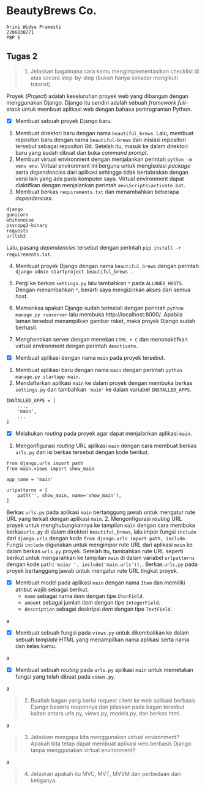 # BeautyBrews Co.
```text
Arini Widya Pramesti
2206830271
PBP E
```


## Tugas 2
>1. Jelaskan bagaimana cara kamu mengimplementasikan checklist di atas secara step-by-step (bukan hanya sekadar mengikuti tutorial).

Proyek (*Project*) adalah keseluruhan proyek web yang dibangun dengan menggunakan Django. Django itu sendiri adalah sebuah *framework full-stack* untuk membuat aplikasi web dengan bahasa pemrograman Python. 

 - [x] Membuat sebuah proyek Django baru.

 1. Membuat direktori baru dengan nama `beautiful_brews`. Lalu, membuat repositori baru dengan nama 
 `beautiful-brews` dan inisiasi repositori tersebut sebagai repositori Git. Setelah itu, masuk ke dalam
 direktori baru yang sudah dibuat dan buka *command prompt*. 
 2. Membuat virtual environment dengan menjalankan perintah ```python -m venv env```. Virtual 
 environment ini berguna untuk mengisolasi *package* serta *dependencies* dari aplikasi sehingga tidak
 bertabrakan dengan versi lain yang ada pada komputer saya. Virtual environment dapat diaktifkan dengan 
 menjalankan perintah ```env\Scripts\activate.bat```. 
 3. Membuat berkas ```requirements.txt``` dan menambahkan beberapa *dependencies*.
 ```text
 django
gunicorn
whitenoise
psycopg2-binary
requests
urllib3
```
Lalu, pasang *dependencies* tersebut dengan perintah ```pip install -r requirements.txt```.

4. Membuat proyek Django dengan nama `beautiful_brews` dengan perintah ```django-admin startproject
beautiful_brews .```

5. Pergi ke berkas ```settings.py``` lalu tambahkan ```*``` pada ```ALLOWED_HOSTS```. Dengan menambahkan
```*```, berarti saya mengizinkan akses dari semua host.

6. Memeriksa apakah Django sudah terinstall dengan perintah ```python manage.py runserver``` lalu
membuka http://localhost:8000/. Apabila laman tersebut menampilkan gambar roket, maka proyek Django
sudah berhasil.

7. Menghentikan server dengan menekan ```CTRL + C``` dan menonaktifkan virtual environment dengan
perintah ```deactivate.```


 - [x]  Membuat aplikasi dengan nama `main` pada proyek tersebut.

1. Membuat aplikasi baru dengan nama `main` dengan perintah `python manage.py startapp main`.
2. Mendaftarkan aplikasi `main` ke dalam proyek dengan membuka berkas `settings.py` dan tambahkan
`'main'` ke dalam variabel `INSTALLED_APPS`.
```text
INSTALLED_APPS = [
    ...,
    'main',
    ...
]
```

 - [x] Melakukan *routing* pada proyek agar dapat menjalankan aplikasi `main`.

1. Mengonfigurasi *routing* URL aplikasi `main` dengan cara membuat berkas `urls.py` dan isi berkas
tersebut dengan kode berikut.
```text
from django.urls import path
from main.views import show_main

app_name = 'main'

urlpatterns = [
    path('', show_main, name='show_main'),
]
```
Berkas `urls.py` pada aplikasi `main` bertanggung jawab untuk mengatur rute URL yang terkait dengan aplikasi `main`.
2. Mengonfigurasi *routing* URL proyek untuk menghubungkannya ke tampilan `main` dengan cara membuka
berkas`urls.py` di dalam direktori `beautiful_brews`, lalu impor fungsi `include` dari `django.urls`
dengan kode ```from django.urls import path, include```. Fungsi `include` digunakan untuk mengimpor rute
URL dari aplikasi `main` ke dalam berkas `urls.py` proyek. Setelah itu, tambahkan rute URL seperti 
berikut untuk mengarahkan ke tampilan `main` di dalam variabel `urlpatterns` dengan kode ```path('main/
', include('main.urls')),```. Berkas `urls.py` pada proyek bertanggung jawab untuk mengatur rute URL 
tingkat proyek.

 - [x] Membuat model pada aplikasi `main` dengan nama `Item` dan memiliki atribut wajib sebagai berikut.
    + `name` sebagai nama *item* dengan tipe `CharField`.
    + `amount` sebagai jumlah *item* dengan tipe `IntegerField`.
    + `description` sebagai deskripsi *item* dengan tipe `TextField`.

a

 - [x] Membuat sebuah fungsi pada `views.py` untuk dikembalikan ke dalam sebuah *template* HTML yang menampilkan nama aplikasi serta nama dan kelas kamu.

a

 - [x] Membuat sebuah *routing* pada `urls.py` aplikasi `main` untuk memetakan fungsi yang telah dibuat pada `views.py`.

a


>2. Buatlah bagan yang berisi request client ke web aplikasi berbasis Django beserta responnya dan jelaskan pada bagan tersebut kaitan antara urls.py, views.py, models.py, dan berkas html.

a


>3. Jelaskan mengapa kita menggunakan virtual environment? Apakah kita tetap dapat membuat aplikasi web berbasis Django tanpa menggunakan virtual environment?

a

>4. Jelaskan apakah itu MVC, MVT, MVVM dan perbedaan dari ketiganya.